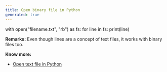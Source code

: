 ```yaml
---
title: Open binary file in Python
generated: true
---
```


<div markdown="1" class="ans">
with open("filename.txt", "rb") as fs:
    for line in fs:
        print(line)
</div>

**Remarks:**
Even though lines are a concept of text files, it works with binary files too.

**Know more:**
- [Open text file in Python](/en-US/python/open-text-file)
